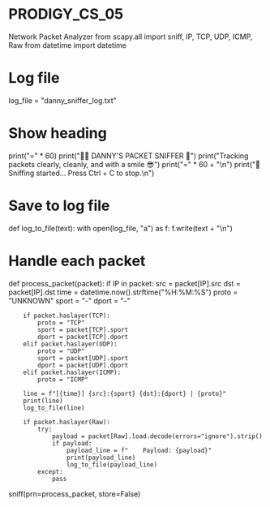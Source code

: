 # PRODIGY_CS_05
Network Packet Analyzer
from scapy.all import sniff, IP, TCP, UDP, ICMP, Raw
from datetime import datetime

# Log file
log_file = "danny_sniffer_log.txt"

# Show heading
print("=" * 60)
print("🕵️‍♂️  DANNY'S PACKET SNIFFER  📡")
print("Tracking packets clearly, cleanly, and with a smile 😎")
print("=" * 60 + "\n")
print("📶 Sniffing started... Press Ctrl + C to stop.\n")

# Save to log file
def log_to_file(text):
    with open(log_file, "a") as f:
        f.write(text + "\n")

# Handle each packet
def process_packet(packet):
    if IP in packet:
        src = packet[IP].src
        dst = packet[IP].dst
        time = datetime.now().strftime("%H:%M:%S")
        proto = "UNKNOWN"
        sport = "-"
        dport = "-"

        if packet.haslayer(TCP):
            proto = "TCP"
            sport = packet[TCP].sport
            dport = packet[TCP].dport
        elif packet.haslayer(UDP):
            proto = "UDP"
            sport = packet[UDP].sport
            dport = packet[UDP].dport
        elif packet.haslayer(ICMP):
            proto = "ICMP"

        line = f"[{time}] {src}:{sport} {dst}:{dport} | {proto}"
        print(line)
        log_to_file(line)

        if packet.haslayer(Raw):
            try:
                payload = packet[Raw].load.decode(errors="ignore").strip()
                if payload:
                    payload_line = f"    Payload: {payload}"
                    print(payload_line)
                    log_to_file(payload_line)
            except:
                pass


sniff(prn=process_packet, store=False)
